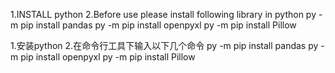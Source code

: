 1.INSTALL python
2.Before use please install following library in python
  py -m pip install pandas
  py -m pip install openpyxl
  py -m pip install Pillow

1.安装python
2.在命令行工具下输入以下几个命令
  py -m pip install pandas
  py -m pip install openpyxl
  py -m pip install Pillow
